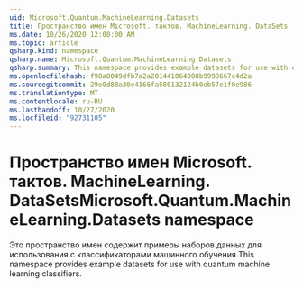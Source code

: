 ```yaml
---
uid: Microsoft.Quantum.MachineLearning.Datasets
title: Пространство имен Microsoft. тактов. MachineLearning. DataSets
ms.date: 10/26/2020 12:00:00 AM
ms.topic: article
qsharp.kind: namespace
qsharp.name: Microsoft.Quantum.MachineLearning.Datasets
qsharp.summary: This namespace provides example datasets for use with quantum machine learning classifiers.
ms.openlocfilehash: f98a0049dfb7a2a201441064008b9998667c4d2a
ms.sourcegitcommit: 29e0d88a30e4166fa580132124b0eb57e1f0e986
ms.translationtype: MT
ms.contentlocale: ru-RU
ms.lasthandoff: 10/27/2020
ms.locfileid: "92731105"
---
```

# <a name="microsoftquantummachinelearningdatasets-namespace"></a><span data-ttu-id="dde17-102">Пространство имен Microsoft. тактов. MachineLearning. DataSets</span><span class="sxs-lookup"><span data-stu-id="dde17-102">Microsoft.Quantum.MachineLearning.Datasets namespace</span></span>

<span data-ttu-id="dde17-103">Это пространство имен содержит примеры наборов данных для использования с классификаторами машинного обучения.</span><span class="sxs-lookup"><span data-stu-id="dde17-103">This namespace provides example datasets for use with quantum machine learning classifiers.</span></span>

